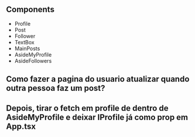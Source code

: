 ## Components
- Profile
- Post
- Follower
- TextBox
- MainPosts
- AsideMyProfile
- AsideFollowers

## Como fazer a pagina do usuario atualizar quando outra pessoa faz um post?
## Depois, tirar o fetch em profile de dentro de AsideMyProfile e deixar IProfile já como prop em App.tsx